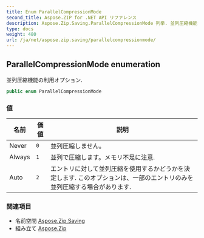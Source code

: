 ```yaml
---
title: Enum ParallelCompressionMode
second_title: Aspose.ZIP for .NET API リファレンス
description: Aspose.Zip.Saving.ParallelCompressionMode 列挙. 並列圧縮機能の利用オプション.
type: docs
weight: 480
url: /ja/net/aspose.zip.saving/parallelcompressionmode/
---
```

## ParallelCompressionMode enumeration

並列圧縮機能の利用オプション.

```csharp
public enum ParallelCompressionMode
```

### 値

| 名前 | 価値 | 説明 |
| --- | --- | --- |
| Never | `0` | 並列圧縮しません。 |
| Always | `1` | 並列で圧縮します。メモリ不足に注意. |
| Auto | `2` | エントリに対して並列圧縮を使用するかどうかを決定します. このオプションは、一部のエントリのみを並列圧縮する場合があります. |

### 関連項目

* 名前空間 [Aspose.Zip.Saving](../../aspose.zip.saving/)
* 組み立て [Aspose.Zip](../../)


